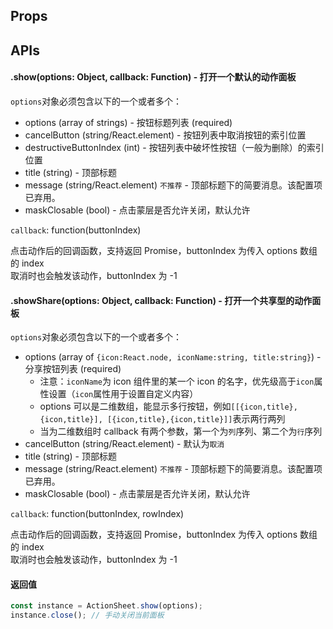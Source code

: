 ## Props

## APIs

#### .show(options: Object, callback: Function) - 打开一个默认的动作面板

`options`对象必须包含以下的一个或者多个：

- options (array of strings) - 按钮标题列表 (required)
- cancelButton (string/React.element) - 按钮列表中取消按钮的索引位置
- destructiveButtonIndex (int) - 按钮列表中破坏性按钮（一般为删除）的索引位置
- title (string) - 顶部标题
- message (string/React.element) `不推荐` - 顶部标题下的简要消息。该配置项已弃用。
- maskClosable (bool) - 点击蒙层是否允许关闭，默认允许 

`callback`: function(buttonIndex)   

点击动作后的回调函数，支持返回 Promise，buttonIndex 为传入 options 数组的 index  
取消时也会触发该动作，buttonIndex 为 -1  

#### .showShare(options: Object, callback: Function) - 打开一个共享型的动作面板

`options`对象必须包含以下的一个或者多个：

- options (array of `{icon:React.node, iconName:string, title:string}`) - 分享按钮列表 (required)
    - 注意：`iconName`为 icon 组件里的某一个 icon 的名字，优先级高于`icon`属性设置（`icon`属性用于设置自定义内容）
    - options 可以是二维数组，能显示多行按钮，例如`[[{icon,title},{icon,title}], [{icon,title},{icon,title}]]`表示两行两列
    - 当为二维数组时 callback 有两个参数，第一个为`列`序列、第二个为`行`序列
- cancelButton (string/React.element) - 默认为`取消`
- title (string) - 顶部标题
- message (string/React.element) `不推荐` - 顶部标题下的简要消息。该配置项已弃用。
- maskClosable (bool) - 点击蒙层是否允许关闭，默认允许

`callback`: function(buttonIndex, rowIndex)   

点击动作后的回调函数，支持返回 Promise，buttonIndex 为传入 options 数组的 index  
取消时也会触发该动作，buttonIndex 为 -1  


#### 返回值

```jsx
const instance = ActionSheet.show(options); 
instance.close(); // 手动关闭当前面板
```
